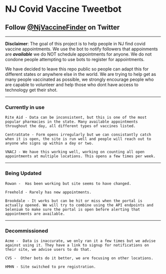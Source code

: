 # NJ Covid Vaccine Tweetbot
## **Follow [@NjVaccineFinder](https://twitter.com/NjVaccineFinder) on Twitter**
_____________________________________________________

**Disclaimer**: The goal of this project is to help people in NJ find covid vaccine appointments. We use the bot to notify followers that appoinments are ***available*** we do NOT schedule appointments for anyone. We do not condone people attempting to use bots to register for appointments.

We have decided to leave this repo public so people can adapt this for different states or anywhere else in the world. We are trying to help get as many people vaccinated as possible, we strongly encourage people who are capable to volunteer and help those who dont have access to technology get their shot. 

_____________________________________________________

### **Currently in use**
    Rite Aid - Data can be inconsistent, but this is one of the most popular pharmacies in the state. Many available appointments throughout the day, all different types of vaccines listed.

    CentraState - Form opens irregularly but we can consistantly catch when it is open, the site is run well and people will reach out to anyone who signs up within a day or two.

    VNACJ - We have this working well, working on counting all open appointments at multiple locations. This opens a few times per week.
_____________________________________________________
### **Being Updated**
    Rowan -  Has been working but site seems to have changed.

    Freehold - Rarely has new appointments.

    Brookdale - It works but can be hit or miss when the portal is actually opened. We will try to combine using the API endpoints and Selenium to make sure the portal is open before alerting that appointments are available.
_____________________________________________________
### **Decommissioned**
    Acme -  Data is inaccurate, we only ran it a few times but we advise against using it. They have a link to signup for notifications on their site, we advise users to do that.

    CVS -  Other bots do it better, we are focusing on other locations.

    HMHN - Site switched to pre registration.
